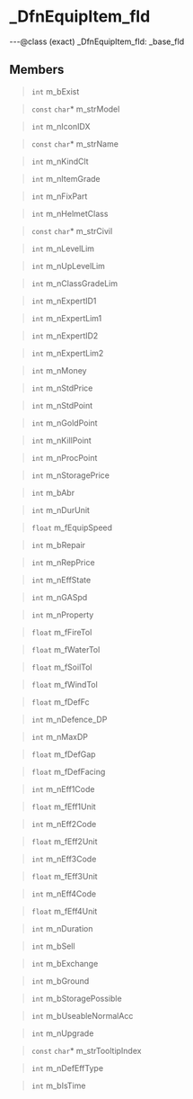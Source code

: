 # _DfnEquipItem_fld

---@class (exact) _DfnEquipItem_fld: _base_fld
 
## Members
 
> `int` m_bExist
 
> `const` `char`* m_strModel
 
> `int` m_nIconIDX
 
> `const` `char`* m_strName
 
> `int` m_nKindClt
 
> `int` m_nItemGrade
 
> `int` m_nFixPart
 
> `int` m_nHelmetClass
 
> `const` `char`* m_strCivil
 
> `int` m_nLevelLim
 
> `int` m_nUpLevelLim
 
> `int` m_nClassGradeLim
 
> `int` m_nExpertID1
 
> `int` m_nExpertLim1
 
> `int` m_nExpertID2
 
> `int` m_nExpertLim2
 
> `int` m_nMoney
 
> `int` m_nStdPrice
 
> `int` m_nStdPoint
 
> `int` m_nGoldPoint
 
> `int` m_nKillPoint
 
> `int` m_nProcPoint
 
> `int` m_nStoragePrice
 
> `int` m_bAbr
 
> `int` m_nDurUnit
 
> `float` m_fEquipSpeed
 
> `int` m_bRepair
 
> `int` m_nRepPrice
 
> `int` m_nEffState
 
> `int` m_nGASpd
 
> `int` m_nProperty
 
> `float` m_fFireTol
 
> `float` m_fWaterTol
 
> `float` m_fSoilTol
 
> `float` m_fWindTol
 
> `float` m_fDefFc
 
> `int` m_nDefence_DP
 
> `int` m_nMaxDP
 
> `float` m_fDefGap
 
> `float` m_fDefFacing
 
> `int` m_nEff1Code
 
> `float` m_fEff1Unit
 
> `int` m_nEff2Code
 
> `float` m_fEff2Unit
 
> `int` m_nEff3Code
 
> `float` m_fEff3Unit
 
> `int` m_nEff4Code
 
> `float` m_fEff4Unit
 
> `int` m_nDuration
 
> `int` m_bSell
 
> `int` m_bExchange
 
> `int` m_bGround
 
> `int` m_bStoragePossible
 
> `int` m_bUseableNormalAcc
 
> `int` m_nUpgrade
 
> `const` `char`* m_strTooltipIndex
 
> `int` m_nDefEffType
 
> `int` m_bIsTime
 
